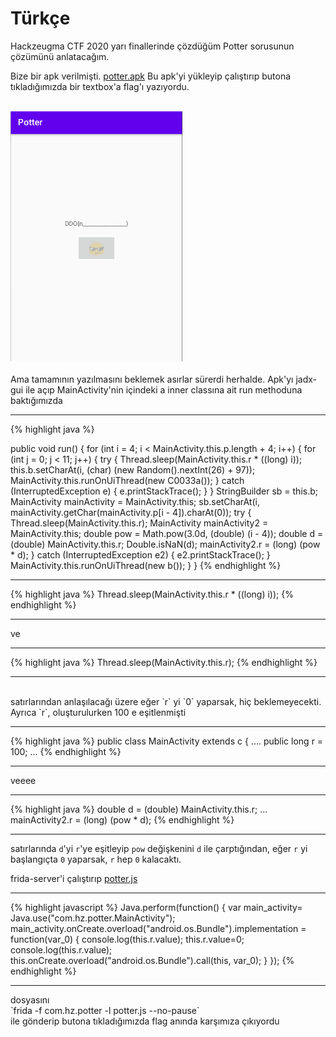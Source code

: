 # Türkçe

Hackzeugma CTF 2020 yarı finallerinde çözdüğüm Potter sorusunun çözümünü anlatacağım.

Bize bir apk verilmişti.
<a href="/assets/files/potter/potter.apk" download="potter.apk">potter.apk</a>
Bu apk'yi yükleyip çalıştırıp butona tıkladığımızda bir textbox'a flag'ı yazıyordu.
<br>
<br>

<img src="/assets/images/potter/1.png"  width="275"  height="400">
<br>
<br>
Ama tamamının yazılmasını beklemek asırlar sürerdi herhalde.
Apk'yı jadx-gui ile açıp MainActivity'nin içindeki a inner classına ait run methoduna baktığımızda
<hr>
{% highlight java %}

public void run() {
    for (int i = 4; i < MainActivity.this.p.length + 4; i++) {
        for (int j = 0; j < 11; j++) {
            try {
                Thread.sleep(MainActivity.this.r * ((long) i));
                this.b.setCharAt(i, (char) (new Random().nextInt(26) + 97));
                MainActivity.this.runOnUiThread(new C0033a());
            } catch (InterruptedException e) {
                e.printStackTrace();
            }
        }
        StringBuilder sb = this.b;
        MainActivity mainActivity = MainActivity.this;
        sb.setCharAt(i, mainActivity.getChar(mainActivity.p[i - 4]).charAt(0));
        try {
            Thread.sleep(MainActivity.this.r);
            MainActivity mainActivity2 = MainActivity.this;
            double pow = Math.pow(3.0d, (double) (i - 4));
            double d = (double) MainActivity.this.r;
            Double.isNaN(d);
            mainActivity2.r = (long) (pow * d);
        } catch (InterruptedException e2) {
            e2.printStackTrace();
        }
        MainActivity.this.runOnUiThread(new b());
    }
    }
{% endhighlight %}
<hr>


{% highlight java %}
Thread.sleep(MainActivity.this.r * ((long) i));
{% endhighlight %}
<hr>
ve
<hr>
{% highlight java %}
Thread.sleep(MainActivity.this.r);
{% endhighlight %}
<hr>
<br>
satırlarından anlaşılacağı üzere
eğer `r` yi `0` yaparsak, hiç beklemeyecekti.
Ayrıca `r`, oluşturulurken 100 e eşitlenmişti

<hr>
{% highlight java %}
public class MainActivity extends c {
    ....
    public long r = 100;
    ...
{% endhighlight %}
<hr>
veeee
<hr>
{% highlight java %}
double d = (double) MainActivity.this.r;
...
mainActivity2.r = (long) (pow * d);
{% endhighlight %}
<hr>

satırlarında `d`'yi `r`'ye eşitleyip `pow` değişkenini `d` ile çarptığından, eğer `r` yi başlangıçta `0` yaparsak,  `r` hep `0` kalacaktı.

frida-server'i çalıştırıp
<a href="/assets/files/potter/potter.js" download="potter.js">potter.js</a>
<hr>
{% highlight javascript %}
Java.perform(function() {
	var main_activity= Java.use("com.hz.potter.MainActivity");
	main_activity.onCreate.overload("android.os.Bundle").implementation = function(var_0) {
        console.log(this.r.value);
        this.r.value=0;
        console.log(this.r.value);
        this.onCreate.overload("android.os.Bundle").call(this, var_0);
	}
});
{% endhighlight %}
<hr>
dosyasını <br>
`frida  -f com.hz.potter -l potter.js --no-pause` <br> ile gönderip butona tıkladığımızda flag anında karşımıza çıkıyordu




